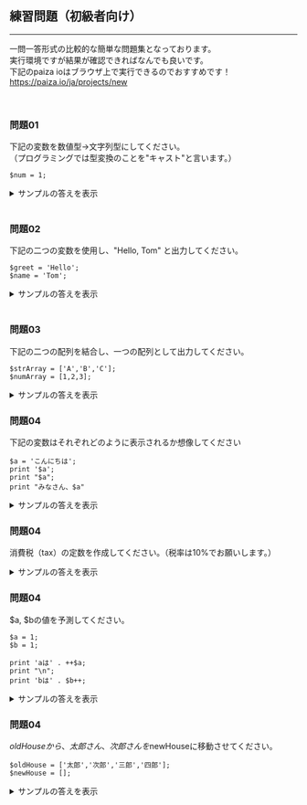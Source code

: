## 練習問題（初級者向け）
---
一問一答形式の比較的な簡単な問題集となっております。  
実行環境ですが結果が確認できればなんでも良いです。  
下記のpaiza ioはブラウザ上で実行できるのでおすすめです！  
https://paiza.io/ja/projects/new <br>  

<br>


### 問題01
下記の変数を数値型->文字列型にしてください。  
（プログラミングでは型変換のことを"キャスト"と言います。）
```
$num = 1;
```

<details><summary>サンプルの答えを表示</summary><div>

```
$num = (string) $num;
```
</div></details><br>

### 問題02
下記の二つの変数を使用し、"Hello, Tom" と出力してください。
```
$greet = 'Hello';
$name = 'Tom';
```

<details><summary>サンプルの答えを表示</summary><div>

```
echo $greet . ', ' . $name;
```
</div></details><br>

### 問題03
下記の二つの配列を結合し、一つの配列として出力してください。
```
$strArray = ['A','B','C'];
$numArray = [1,2,3];
```

<details><summary>サンプルの答えを表示</summary><div>

```
$strArray = ['A','B','C'];
$numArray = [1,2,3];

$joinArray = array_merge($strArray, $numArray);
print_r($joinArray);
```
</div></details>

### 問題04
下記の変数はそれぞれどのように表示されるか想像してください

```
$a = 'こんにちは';
print '$a';
print "$a";
print "みなさん、$a"
```

<details><summary>サンプルの答えを表示</summary><div>

```
$a
こんにちは
みなさん、こんにちは

※3つめのprint文に関してですが、変数の直後に文字を入れるとエラーが起こってしまいます。  
（変数がどこまでかがPHPエンジンが分からなくなってしまうため)  


```
</div></details>

### 問題04
消費税（tax）の定数を作成してください。（税率は10%でお願いします。）


<details><summary>サンプルの答えを表示</summary><div>

```
const Tax = 1.1;
```
</div></details>

### 問題04
$a, $bの値を予測してください。

```
$a = 1;
$b = 1;

print 'aは' . ++$a;
print "\n";
print 'bは' . $b++;
```

<details><summary>サンプルの答えを表示</summary><div>

```
aは2
bは1
```
</div></details>



### 問題04
$oldHouseから、太郎さん、次郎さんを$newHouseに移動させてください。

```
$oldHouse = ['太郎','次郎','三郎','四郎'];
$newHouse = [];
```

<details><summary>サンプルの答えを表示</summary><div>

```
aは2
bは1
```
</div></details>

